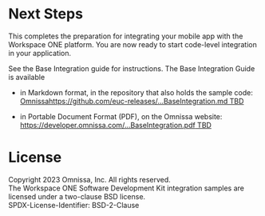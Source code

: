 # Next Steps
This completes the preparation for integrating your mobile app with the
Workspace ONE platform. You are now ready to start code-level integration in
your application.

See the Base Integration guide for instructions. The Base Integration Guide is
available

-   in Markdown format, in the repository that also holds the sample code:  
    [Omnissahttps://github.com/euc-releases/...BaseIntegration.md TBD](https://github.com/euc-releases/workspace-ONE-SDK-integration-samples/blob/main/IntegrationGuideForAndroid/Guides/03BaseIntegration/WorkspaceONE_Android_BaseIntegration.md)

-   in Portable Document Format (PDF), on the Omnissa website:  
    [https://developer.omnissa.com/...BaseIntegration.pdf TBD](https://developer.omnissa.com/docs/12356/WorkspaceONE_Android_BaseIntegration.pdf)

# License
Copyright 2023 Omnissa, Inc. All rights reserved.  
The Workspace ONE Software Development Kit integration samples are licensed
under a two-clause BSD license.  
SPDX-License-Identifier: BSD-2-Clause